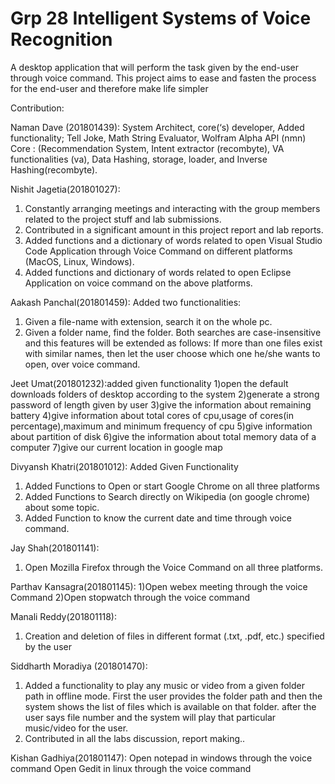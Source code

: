 # Grp 28 Intelligent Systems of Voice Recognition
A desktop application that will perform the task given by the end-user through voice command. This project aims to ease and fasten the process for the end-user and therefore make life simpler

Contribution:

Naman Dave (201801439): System Architect, core(‘s) developer, Added functionality; Tell Joke, Math String Evaluator, Wolfram Alpha API (nmn)
Core : (Recommendation System, Intent extractor (recombyte), VA functionalities (va), Data Hashing, storage, loader, and Inverse Hashing(recombyte).

Nishit Jagetia(201801027): 
1) Constantly arranging meetings and interacting with the group members related to the project stuff and lab submissions.
2) Contributed in a significant amount in this project report and lab reports.
3) Added functions and a dictionary of words related to open Visual Studio Code Application through Voice Command on different platforms (MacOS, Linux, Windows).
4) Added functions and dictionary of words related to open Eclipse Application on voice command on the above platforms.

Aakash Panchal(201801459): Added two functionalities:
1) Given a file-name with extension, search it on the whole pc.
2) Given a folder name, find the folder.
Both searches are case-insensitive and this features will be extended as follows:
If more than one files exist with similar names, then let the user choose which one he/she wants to open, over voice command.

Jeet Umat(201801232):added given functionality
1)open the default downloads folders of desktop according to the system
2)generate a strong password of length given by user 
3)give the information about remaining battery
4)give information about total cores of cpu,usage of cores(in percentage),maximum and minimum frequency of cpu
5)give information about partition of disk 
6)give the information about total memory data of a computer
7)give our current location in google map

Divyansh Khatri(201801012): Added Given Functionality
1) Added Functions to Open or start Google Chrome on all three platforms
2) Added Functions to Search directly on Wikipedia (on google chrome) about some topic.
3) Added Function to know the current date and time through voice command.

Jay Shah(201801141):
1) Open Mozilla Firefox through the Voice Command on all three platforms.

Parthav Kansagra(201801145):
1)Open webex meeting through the voice Command 
2)Open stopwatch through the voice command

Manali Reddy(201801118):
1) Creation and deletion of files in different format (.txt, .pdf, etc.) specified by the user

Siddharth Moradiya (201801470):
1) Added a functionality to play any music or video from a given folder path in offline mode. First the user provides the folder path and then the system shows the list of files which is available on that folder. after the user says file number and the system will play that particular music/video for the user.
2) Contributed in all the labs discussion, report making..

Kishan Gadhiya(201801147):
Open notepad in windows through the voice command
Open Gedit in linux through the voice command
